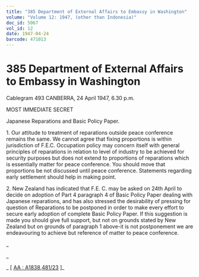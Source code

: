 ```yaml
---
title: "385 Department of External Affairs to Embassy in Washington"
volume: "Volume 12: 1947, (other than Indonesia)"
doc_id: 5067
vol_id: 12
date: 1947-04-24
barcode: 471013
---
```


# 385 Department of External Affairs to Embassy in Washington

Cablegram 493 CANBERRA, 24 April 1947, 6.30 p.m.

MOST IMMEDIATE SECRET

Japanese Reparations and Basic Policy Paper.

1\. Our attitude to treatment of reparations outside peace conference remains the same. We cannot agree that fixing proportions is within jurisdiction of F.E.C. Occupation policy may concern itself with general principles of reparations in relation to level of industry to be achieved for security purposes but does not extend to proportions of reparations which is essentially matter for peace conference. You should move that proportions be not discussed until peace conference. Statements regarding early settlement should help in making point.

2\. New Zealand has indicated that F.E. C. may be asked on 24th April to decide on adoption of Part 4 paragraph 4 of Basic Policy Paper dealing with Japanese reparations, and has also stressed the desirability of pressing for question of Reparations to be postponed in order to make every effort to secure early adoption of complete Basic Policy Paper. If this suggestion is made you should give full support, but not on grounds stated by New Zealand but on grounds of paragraph 1 above-it is not postponement we are endeavouring to achieve but reference of matter to peace conference.

_

_

_ [ [AA : A1838,481/23](http://www.naa.gov.au/cgi-bin/Search?O=I&Number=471013) ]_
